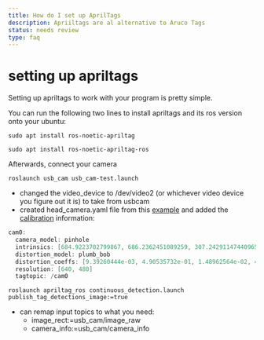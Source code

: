 ```yaml
---
title: How do I set up AprilTags
description: Apriiltags are al alternative to Aruco Tags
status: needs review
type: faq
---
```


# setting up apriltags

Setting up apriltags to work with your program is pretty simple. 

You can run the following two lines to install apriltags and its ros version onto your ubuntu: 

`sudo apt install ros-noetic-apriltag`

`sudo apt install ros-noetic-apriltag-ros`

Afterwards, connect your camera

`roslaunch usb_cam usb_cam-test.launch`

- changed the video_device to /dev/video2 (or whichever video device you figure out it is) to take from usbcam
- created head_camera.yaml file from this [example](https://github.com/olinrobotics/usb_cam/blob/master/head_camera.yaml) and added the [calibration](https://www.notion.so/camera-calibration-c7449147443a411f8045b1a434372f3c) information:

```java
cam0:
  camera_model: pinhole
  intrinsics: [684.9223702799867, 686.2362451089259, 307.24291147440965, 257.2964284210188]
  distortion_model: plumb_bob
  distortion_coeffs: [9.39260444e-03, 4.90535732e-01, 1.48962564e-02, 4.68503188e-04, -1.77954077e+00]
  resolution: [640, 480]
  tagtopic: /cam0
```

`roslaunch apriltag_ros continuous_detection.launch publish_tag_detections_image:=true`

- can remap input topics to what you need:
    - image_rect:=usb_cam/image_raw
    - camera_info:=usb_cam/camera_info
